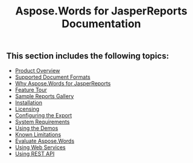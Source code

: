 ﻿---
title: Aspose.Words for JasperReports Documentation
second_title: Aspose.Words for JasperReports
articleTitle: Aspose.Words for JasperReports Documentation
linktitle: Aspose.Words for JasperReports Documentation
description: "This section provides a list with links to the Aspose.Words for JasperReports Documentation."
type: docs
weight: 10
url: /jasperreports/aspose-words-for-jasperreports-documentation/
---

## This section includes the following topics: 

- [Product Overview](/words/jasperreports/product-overview/)
- [Supported Document Formats](/words/jasperreports/supported-document-formats/)
- [Why Aspose.Words for JasperReports](/words/jasperreports/why-aspose-words-for-jasperreports/)
- [Feature Tour](/words/jasperreports/feature-tour/)
- [Sample Reports Gallery](/words/jasperreports/sample-reports-gallery/)
- [Installation](/words/jasperreports/installation/)
- [Licensing](/words/jasperreports/licensing/)
- [Configuring the Export](/words/jasperreports/configuring-the-export/)
- [System Requirements](/words/jasperreports/system-requirements/)
- [Using the Demos](/words/jasperreports/using-the-demos/)
- [Known Limitations](/words/jasperreports/known-limitations/)
- [Evaluate Aspose.Words](/words/jasperreports/evaluate-aspose-words/)
- [Using Web Services](/words/jasperreports/using-web-services/)
- [Using REST API](/words/jasperreports/using-rest-api/)
